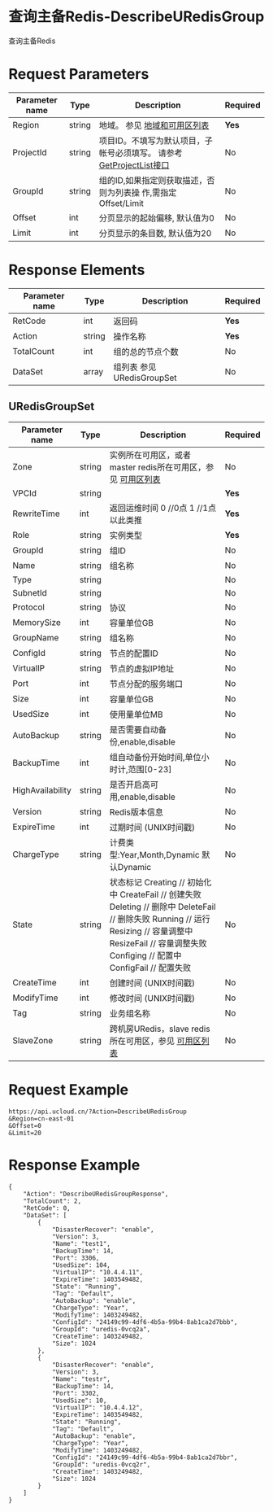 # 查询主备Redis-DescribeURedisGroup

查询主备Redis

# Request Parameters
|Parameter name|Type|Description|Required|
|---|---|---|---|
|Region|string|地域。 参见 [地域和可用区列表](../summary/regionlist.html)|**Yes**|
|ProjectId|string|项目ID。不填写为默认项目，子帐号必须填写。 请参考[GetProjectList接口](../summary/get_project_list.html)|No|
|GroupId|string|组的ID,如果指定则获取描述，否则为列表操 作,需指定Offset/Limit|No|
|Offset|int|分页显示的起始偏移, 默认值为0|No|
|Limit|int|分页显示的条目数, 默认值为20|No|

# Response Elements
|Parameter name|Type|Description|Required|
|---|---|---|---|
|RetCode|int|返回码|**Yes**|
|Action|string|操作名称|**Yes**|
|TotalCount|int|组的总的节点个数|No|
|DataSet|array|组列表 参见 URedisGroupSet|No|

## URedisGroupSet
|Parameter name|Type|Description|Required|
|---|---|---|---|
|Zone|string|实例所在可用区，或者master redis所在可用区，参见 [可用区列表](../summary/regionlist.html)|No|
|VPCId|string||**Yes**|
|RewriteTime|int|返回运维时间 0 //0点 1 //1点 以此类推|**Yes**|
|Role|string|实例类型|**Yes**|
|GroupId|string|组ID|No|
|Name|string|组名称|No|
|Type|string||No|
|SubnetId|string||No|
|Protocol|string|协议|No|
|MemorySize|int|容量单位GB|No|
|GroupName|string|组名称|No|
|ConfigId|string|节点的配置ID|No|
|VirtualIP|string|节点的虚拟IP地址|No|
|Port|int|节点分配的服务端口|No|
|Size|int|容量单位GB|No|
|UsedSize|int|使用量单位MB|No|
|AutoBackup|string|是否需要自动备份,enable,disable|No|
|BackupTime|int|组自动备份开始时间,单位小时计,范围[0-23]|No|
|HighAvailability|string|是否开启高可用,enable,disable|No|
|Version|string|Redis版本信息|No|
|ExpireTime|int|过期时间 (UNIX时间戳)|No|
|ChargeType|string|计费类型:Year,Month,Dynamic 默认Dynamic|No|
|State|string|状态标记 Creating // 初始化中 CreateFail // 创建失败 Deleting // 删除中 DeleteFail // 删除失败 Running // 运行 Resizing // 容量调整中 ResizeFail // 容量调整失败 Configing // 配置中 ConfigFail // 配置失败|No|
|CreateTime|int|创建时间 (UNIX时间戳)|No|
|ModifyTime|int|修改时间 (UNIX时间戳)|No|
|Tag|string|业务组名称|No|
|SlaveZone|string|跨机房URedis，slave redis所在可用区，参见 [可用区列表](../summary/regionlist.html)|No|

# Request Example
```
https://api.ucloud.cn/?Action=DescribeURedisGroup
&Region=cn-east-01
&Offset=0
&Limit=20
```

# Response Example
```
{
    "Action": "DescribeURedisGroupResponse", 
    "TotalCount": 2, 
    "RetCode": 0, 
    "DataSet": [
        {
            "DisasterRecover": "enable", 
            "Version": 3, 
            "Name": "test1", 
            "BackupTime": 14, 
            "Port": 3306, 
            "UsedSize": 104, 
            "VirtualIP": "10.4.4.11", 
            "ExpireTime": 1403549482, 
            "State": "Running", 
            "Tag": "Default", 
            "AutoBackup": "enable", 
            "ChargeType": "Year", 
            "ModifyTime": 1403249482, 
            "ConfigId": "24149c99-4df6-4b5a-99b4-8ab1ca2d7bbb", 
            "GroupId": "uredis-0vcq2a", 
            "CreateTime": 1403249482, 
            "Size": 1024
        }, 
        {
            "DisasterRecover": "enable", 
            "Version": 3, 
            "Name": "testr", 
            "BackupTime": 14, 
            "Port": 3302, 
            "UsedSize": 10, 
            "VirtualIP": "10.4.4.12", 
            "ExpireTime": 1403549482, 
            "State": "Running", 
            "Tag": "Default", 
            "AutoBackup": "enable", 
            "ChargeType": "Year", 
            "ModifyTime": 1403249482, 
            "ConfigId": "24149c99-4df6-4b5a-99b4-8ab1ca2d7bbr", 
            "GroupId": "uredis-0vcq2r", 
            "CreateTime": 1403249482, 
            "Size": 1024
        }
    ]
}
```

